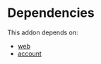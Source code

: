 # Dependencies

This addon depends on:

- [web](../../odoo-bringout-oca-ocb-web)
- [account](../../odoo-bringout-oca-ocb-account)
